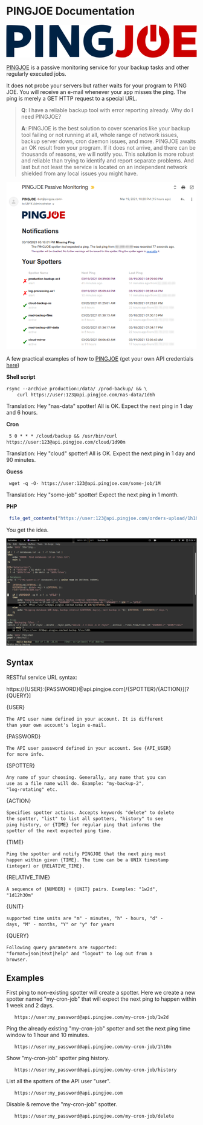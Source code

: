 # PINGJOE Documentation

[![PINGJOE Passive Monitoring](./pingjoe-logo.png?raw=true "PINGJOE Passive Monitoring")](https://www.pingjoe.com)

[PINGJOE](https://www.pingjoe.com) is a passive monitoring service for your backup tasks and other regularly executed jobs.

It does not probe your servers but rather waits for your program to PING JOE. You will receive an e-mail whenever your app misses the ping. The ping is merely a GET HTTP request to a special URL. 

> **Q**: I have a reliable backup tool with error reporting already. Why do I need PINGJOE?
> 
> **A**: PINGJOE is the best solution to cover scenarios like your backup tool failing or not running at all, whole range of network issues, backup server down, cron daemon issues, and more. PINGJOE awaits an OK result from your program. If it does not arrive, and there can be thousands of reasons, we will notify you. This solution is more robust and reliable than trying to identify and report separate problems. And last but not least the service is located on an independent network shielded from any local issues you might have.

![](./pingjoe-warning.png) 

A few practical examples of how to [PINGJOE](https://www.pingjoe.com) (get your own API credentials [here](https://www.pingjoe.com))

**Shell script**
```shell
rsync --archive production:/data/ /prod-backup/ && \
	curl https://user:123@api.pingjoe.com/nas-data/1d6h
```
Translation: Hey "nas-data" spotter! All is OK. Expect the next ping in 1 day and 6 hours.

**Cron**
```cron
 5 0 * * * /cloud/backup && /usr/bin/curl https://user:123@api.pingjoe.com/cloud/1d90m
```
Translation: Hey "cloud" spotter! All is OK. Expect the next ping in 1 day and 90 minutes.

**Guess**
```shell
 wget -q -O- https://user:123@api.pingjoe.com/some-job/1M
```
Translation: Hey "some-job" spotter! Expect the next ping in 1 month.

**PHP**
```php
 file_get_contents("https://user:123@api.pingjoe.com/orders-upload/1h10m");
```
You get the idea.

![](./pingjoe-emacs.png)

Syntax
------

RESTful service URL syntax:

https://{USER}:{PASSWORD}@api.pingjoe.com[/{SPOTTER}/{ACTION}][?{QUERY}]


{USER}

	The API user name defined in your account. It is different
	than your own account's login e-mail.

{PASSWORD}

	The API user password defined in your account. See {API_USER}
	for more info.

{SPOTTER}

	Any name of your choosing. Generally, any name that you can
	use as a file name will do. Example: "my-backup-2",
	"log-rotating" etc.

{ACTION}

	Specifies spotter actions. Accepts keywords "delete" to delete
	the spotter, "list" to list all spotters, "history" to see
	ping history, or {TIME} for regular ping that informs the
	spotter of the next expected ping time.

{TIME}

	Ping the spotter and notify PINGJOE that the next ping must
	happen within given {TIME}. The time can be a UNIX timestamp
	(integer) or {RELATIVE_TIME}.

{RELATIVE_TIME}

	A sequence of {NUMBER} + {UNIT} pairs. Examples: "1w2d",
	"1d12h30m"

{UNIT}

	supported time units are "m" - minutes, "h" - hours, "d" -
	days, "M" - months, "Y" or "y" for years

{QUERY}

	Following query parameters are supported:
	"format=json|text|help" and "logout" to log out from a
	browser.


Examples
--------

First ping to non-existing spotter will create a spotter. Here we
create a new spotter named "my-cron-job" that will expect the next
ping to happen within 1 week and 2 days.

       https://user:my_password@api.pingjoe.com/my-cron-job/1w2d

Ping the already existing "my-cron-job" spotter and set the next ping
time window to 1 hour and 10 minutes.

       https://user:my_password@api.pingjoe.com/my-cron-job/1h10m

Show "my-cron-job" spotter ping history.

       https://user:my_password@api.pingjoe.com/my-cron-job/history

List all the spotters of the API user "user".

       https://user:my_password@api.pingjoe.com

Disable & remove the "my-cron-job" spotter.

       https://user:my_password@api.pingjoe.com/my-cron-job/delete
